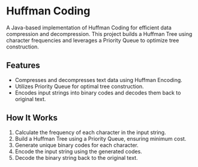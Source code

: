 # Huffman Coding

A Java-based implementation of Huffman Coding for efficient data compression and decompression. This project builds a Huffman Tree using character frequencies and leverages a Priority Queue to optimize tree construction.

## Features
- Compresses and decompresses text data using Huffman Encoding.
- Utilizes Priority Queue for optimal tree construction.
- Encodes input strings into binary codes and decodes them back to original text.

## How It Works
1. Calculate the frequency of each character in the input string.
2. Build a Huffman Tree using a Priority Queue, ensuring minimum cost.
3. Generate unique binary codes for each character.
4. Encode the input string using the generated codes.
5. Decode the binary string back to the original text.
